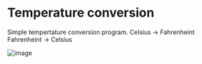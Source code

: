 # Temperature conversion
Simple tempertature conversion program.
Celsius -> Fahrenheint
Fahrenheint -> Celsius

![image](https://github.com/Goulartt12/html/assets/147453845/63264dce-4a2c-4ed6-9b3f-4633d858f2f9)
